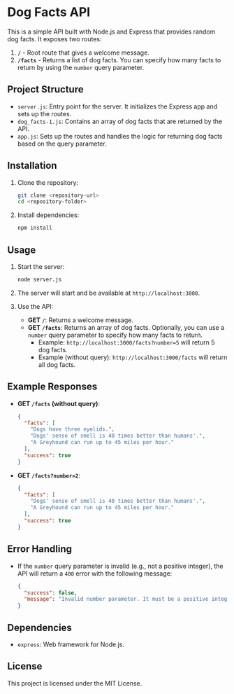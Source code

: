 # Dog Facts API

This is a simple API built with Node.js and Express that provides random dog facts. It exposes two routes:

1. **`/`** - Root route that gives a welcome message.
2. **`/facts`** - Returns a list of dog facts. You can specify how many facts to return by using the `number` query parameter.

## Project Structure

- `server.js`: Entry point for the server. It initializes the Express app and sets up the routes.
- `dog_facts-1.js`: Contains an array of dog facts that are returned by the API.
- `app.js`: Sets up the routes and handles the logic for returning dog facts based on the query parameter.

## Installation

1. Clone the repository:

   ```bash
   git clone <repository-url>
   cd <repository-folder>
   ```

2. Install dependencies:
   ```bash
   npm install
   ```

## Usage

1. Start the server:

   ```bash
   node server.js
   ```

2. The server will start and be available at `http://localhost:3000`.

3. Use the API:
   - **GET `/`**: Returns a welcome message.
   - **GET `/facts`**: Returns an array of dog facts. Optionally, you can use a `number` query parameter to specify how many facts to return.
     - Example: `http://localhost:3000/facts?number=5` will return 5 dog facts.
     - Example (without query): `http://localhost:3000/facts` will return all dog facts.

## Example Responses

- **GET `/facts` (without query)**:

  ```json
  {
    "facts": [
      "Dogs have three eyelids.",
      "Dogs' sense of smell is 40 times better than humans'.",
      "A Greyhound can run up to 45 miles per hour."
    ],
    "success": true
  }
  ```

- **GET `/facts?number=2`**:
  ```json
  {
    "facts": [
      "Dogs' sense of smell is 40 times better than humans'.",
      "A Greyhound can run up to 45 miles per hour."
    ],
    "success": true
  }
  ```

## Error Handling

- If the `number` query parameter is invalid (e.g., not a positive integer), the API will return a `400` error with the following message:
  ```json
  {
    "success": false,
    "message": "Invalid number parameter. It must be a positive integer."
  }
  ```

## Dependencies

- `express`: Web framework for Node.js.

## License

This project is licensed under the MIT License.

